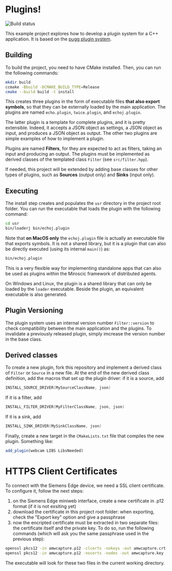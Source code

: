 # Plugins!
![Build status](https://github.com/miroscic/plugin_cpp/actions/workflows/cmake-multi-platform.yml/badge.svg)

This example project explores how to develop a plugin system for a C++ application. It is based on the [pugg plugin system]().

## Building

To build the project, you need to have CMake installed. Then, you can run the following commands:

```bash
mkdir build
ccmake -Bbuild -DCMAKE_BUILD_TYPE=Release
cmake --build build -t install
```

This creates three plugins in the form of executable files **that also export symbols**, so that they can be externally loaded by the main application. The plugins are named `echo.plugin`, `twice.plugin`, and `echoj.plugin`.

The latter plugin is a template for complete plugins, and it is pretty extensible. Indeed, it accepts a JSON object as settings, a JSON object as input, and produces a JSON object as output. The other two plugins are simple examples of how to implement a plugin.

Plugins are named **Filters**, for they are expected to act as filters, taking an input and producing an output. The plugins must be implemented as derived classes of the templated class `Filter` (see `src/filter.hpp`).

If needed, this project will be extended by adding base classes for other types of plugins, such as **Sources** (output only) and **Sinks** (input only).

## Executing

The install step creates and populates the `usr` directory in the project root folder. You can run the executable that loads the plugin with the following command:

```bash
cd usr
bin/loaderj bin/echoj.plugin
```

Note that **on MacOS only** the `echoj.plugin` file is actually an executable file that exports symbols. It is not a shared library, but it is a plugin that can also be directly executed (using its internal `main()`) as:

```bash
bin/echoj.plugin
```

This is a very flexible way for implementing standalone apps that can also be used as plugins within the Miroscic framework of distributed agents.

On Windows and Linux, the plugin is a shared library that can only be loaded by the `loader` executable. Beside the plugin, an equivalent executable is also generated.


## Plugin Versioning

The plugin system uses an internal version number `Filter::version` to check compatibility between the main application and the plugins. To invalidate a previously released plugin, simply imcrease the version number in the base class.

## Derived classes

To create a new plugin, fork this repository and implement a derived class of `Filter` or `Source` in a new file. At the end of the new derived class definition, add the macros that set up the plugin driver: if it is a source, add

```cpp
INSTALL_SOURCE_DRIVER(MySourceClassName, json)
```

If it is a filter, add

```cpp
INSTALL_FILTER_DRIVER(MyFilterClassName, json, json)
```

If it is a sink, add

```cpp
INSTALL_SINK_DRIVER(MySinkClassName, json)
```

Finally, create a new target in the `CMakeLists.txt` file that compiles the new plugin. Something like:

```cmake
add_plugin(webcam LIBS LibsNeeded)
```


# HTTPS Client Certificates

To connect with the Siemens Edge device, we need a SSL client certificate. To configure it, follow the next steps:

1. on the Siemens Edge miniweb interface, create a new certificate in .p12 format (if it is not exsiting yet)
2. download the certificate in this project root folder: when exporting, check the "Export key" option and give a passphrase
3. now the encripted certificate must be extracted in two separate files: the certificate itself and the private key. To do so, run the following commands (which will ask you the same passphrase used in the previous step):

```bash
openssl pkcs12 -in amwcapture.p12 -clcerts -nokeys -out amwcapture.crt -legacy
openssl pkcs12 -in amwcapture.p12 -nocerts -nodes -out amwcapture.key -legacy
```

The executable will look for these two files in the current working directory.